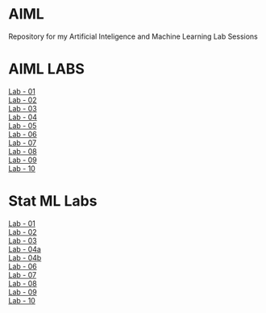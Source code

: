 # AIML
Repository for my Artificial Inteligence and Machine Learning Lab Sessions
# AIML LABS
[Lab - 01 ](https://github.com/RohithMacharla11/AIML/blob/main/AIML%20LAB%2002.ipynb)<br>
[Lab - 02 ](https://github.com/RohithMacharla11/AIML/blob/main/AIML%20Lab02.ipynb)<br>
[Lab - 03 ](https://github.com/RohithMacharla11/AIML/blob/main/AIML%20Lab03.ipynb)<br>
[Lab - 04 ](https://github.com/RohithMacharla11/AIML/blob/main/AIML%20Lab04.ipynb)<br>
[Lab - 05 ](https://github.com/RohithMacharla11/AIML/blob/main/AIML%20Lab05.ipynb)<br>
[Lab - 06 ](https://github.com/RohithMacharla11/AIML/blob/main/AIML%20Lab06.ipynb)<br>
[Lab - 07 ](https://github.com/RohithMacharla11/AIML/blob/main/AIML%20LAB07.ipynb)<br>
[Lab - 08 ](https://github.com/RohithMacharla11/AIML/blob/main/AIML%20Lab08.ipynb)<br>
[Lab - 09 ](https://github.com/RohithMacharla11/AIML/blob/main/AIML%20Lab09.ipynb)<br>
[Lab - 10 ](https://github.com/RohithMacharla11/AIML/blob/main/AIML%20LAB10.ipynb)<br>

# Stat ML Labs
[Lab - 01 ](https://github.com/RohithMacharla11/AIML/blob/main/StatMl%20Lab01.ipynb)                                                                                   
[Lab - 02](https://github.com/RohithMacharla11/AIML/blob/main/StatMl%20Lab02.ipynb)                                                                                     
[Lab - 03](https://github.com/RohithMacharla11/AIML/blob/main/StatMl%20Lab03.ipynb)                                                                                    
[Lab - 04a](https://github.com/RohithMacharla11/AIML/blob/main/StatMl%20Lab04a.ipynb)                                                                                  
[Lab - 04b](https://github.com/RohithMacharla11/AIML/blob/main/StatMl%20Lab04b.ipynb)                                                                                  
[Lab - 06](https://github.com/RohithMacharla11/AIML/blob/main/StatMl%20Lab06.ipynb)                                                                                    
[Lab - 07](https://github.com/RohithMacharla11/AIML/blob/main/StatMl%20Lab07.ipynb)                                                                                    
[Lab - 08](https://github.com/RohithMacharla11/AIML/blob/main/StatMl%20Lab08.ipynb)                                                                                    
[Lab - 09](https://github.com/RohithMacharla11/AIML/blob/main/StatMl%20Lab09.ipynb)                                                                                    
[Lab - 10](https://github.com/RohithMacharla11/AIML/blob/main/StatMl%20Lab10.ipynb)
